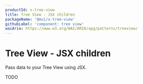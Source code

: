 ```yaml
---
productId: x-tree-view
title: Tree View - JSX children
packageName: '@mui/x-tree-view'
githubLabel: 'component: tree view'
waiAria: https://www.w3.org/WAI/ARIA/apg/patterns/treeview/
---
```


# Tree View - JSX children

<p class="description">Pass data to your Tree View using JSX.</p>

TODO
